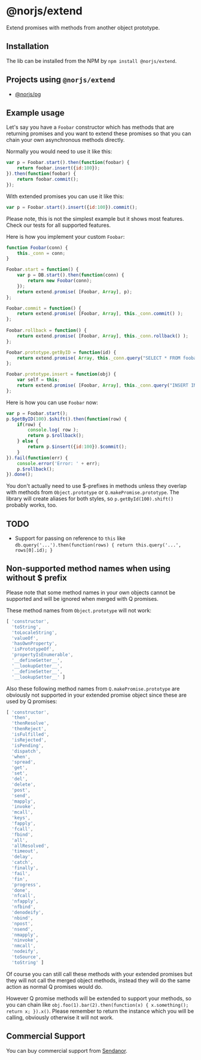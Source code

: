 @norjs/extend
=============

Extend promises with methods from another object prototype.

Installation
------------

The lib can be installed from the NPM by `npm install @norjs/extend`.

Projects using `@norjs/extend`
------------------------------

* [@norjs/pg](https://github.com/norjs/pg)

Example usage
-------------

Let's say you have a `Foobar` constructor which has methods that are 
returning promises and you want to extend these promises so that you can chain 
your own asynchronous methods directly.

Normally you would need to use it like this: 

```javascript
var p = Foobar.start().then(function(foobar) {
	return foobar.insert({id:100});
}).then(function(foobar) {
	return foobar.commit();
});
```

With extended promises you can use it like this:

```javascript
var p = Foobar.start().insert({id:100}).commit();
```

Please note, this is not the simplest example but it shows most features. Check our tests for all supported features.

Here is how you implement your custom `Foobar`:

```javascript
function Foobar(conn) {
	this._conn = conn;
}

Foobar.start = function() {
	var p = DB.start().then(function(conn) {
		return new Foobar(conn);
	});
	return extend.promise( [Foobar, Array], p);
};

Foobar.commit = function() {
	return extend.promise( [Foobar, Array], this._conn.commit() );
};
	
Foobar.rollback = function() {
	return extend.promise( [Foobar, Array], this._conn.rollback() );
};

Foobar.prototype.getByID = function(id) {
	return extend.promise( Array, this._conn.query("SELECT * FROM foobar WHERE id=?", [id]));
};

Foobar.prototype.insert = function(obj) {
	var self = this;
	return extend.promise( [Foobar, Array], this._conn.query("INSERT INTO foobar SET ?", [obj]).then(function() { return self; }) );
};
```

Here is how you can use `Foobar` now:

```javascript
var p = Foobar.start();
p.$getByID(100).$shift().then(function(row) {
	if(row) {
		console.log( row );
		return p.$rollback();
	} else {
		return p.$insert({id:100}).$commit();
	}
}).fail(function(err) {
	console.error('Error: ' + err);
	p.$rollback();
}).done();
```

You don't actually need to use $-prefixes in methods unless they overlap with methods from `Object.prototype` or `Q.makePromise.prototype`. The library will create 
aliases for both styles, so `p.getById(100).shift()` probably works, too.

TODO
----

* Support for passing on reference to `this` like `db.query('...').then(function(rows) { return this.query('...', rows[0].id); }`

Non-supported method names when using without $ prefix
------------------------------------------------------

Please note that some method names in your own objects cannot be supported and 
will be ignored when merged with Q promises.

These method names from `Object.prototype` will not work:

```javascript
[ 'constructor',
  'toString',
  'toLocaleString',
  'valueOf',
  'hasOwnProperty',
  'isPrototypeOf',
  'propertyIsEnumerable',
  '__defineGetter__',
  '__lookupGetter__',
  '__defineSetter__',
  '__lookupSetter__' ]
```

Also these following method names from `Q.makePromise.prototype` are obviously 
not supported in your extended promise object since these are used by Q 
promises:

```javascript
[ 'constructor',
  'then',
  'thenResolve',
  'thenReject',
  'isFulfilled',
  'isRejected',
  'isPending',
  'dispatch',
  'when',
  'spread',
  'get',
  'set',
  'del',
  'delete',
  'post',
  'send',
  'mapply',
  'invoke',
  'mcall',
  'keys',
  'fapply',
  'fcall',
  'fbind',
  'all',
  'allResolved',
  'timeout',
  'delay',
  'catch',
  'finally',
  'fail',
  'fin',
  'progress',
  'done',
  'nfcall',
  'nfapply',
  'nfbind',
  'denodeify',
  'nbind',
  'npost',
  'nsend',
  'nmapply',
  'ninvoke',
  'nmcall',
  'nodeify',
  'toSource',
  'toString' ]
```

Of course you can still call these methods with your extended promises but they 
will not call the merged object methods, instead they will do the same action 
as normal Q promises would do.

However Q promise methods will be extended to support your methods, so you can 
chain like `obj.foo(1).bar(2).then(function(x) { x.something(); return x; }).x()`. 
Please remember to return the instance which you will be calling, obviously 
otherwise it will not work.

Commercial Support
------------------

You can buy commercial support from [Sendanor](http://sendanor.com/).
